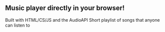 ## Music player directly in your browser!

Built with HTML/CS/JS and the AudioAPI
Short playlist of songs that anyone can listen to
